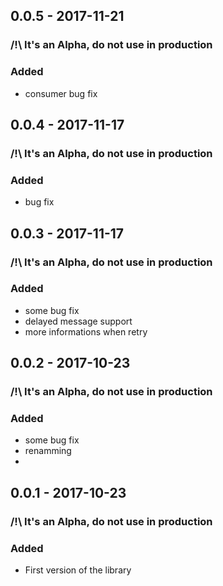 ## 0.0.5 - 2017-11-21
### /!\ It's an Alpha, do not use in production
### Added
- consumer bug fix

## 0.0.4 - 2017-11-17
### /!\ It's an Alpha, do not use in production
### Added
- bug fix

## 0.0.3 - 2017-11-17
### /!\ It's an Alpha, do not use in production
### Added
- some bug fix
- delayed message support
- more informations when retry

## 0.0.2 - 2017-10-23
### /!\ It's an Alpha, do not use in production
### Added
- some bug fix
- renamming
- 

## 0.0.1 - 2017-10-23
### /!\ It's an Alpha, do not use in production
### Added
- First version of the library
